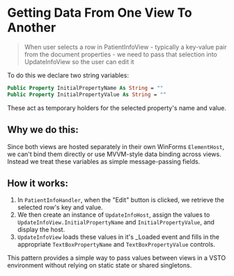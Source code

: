 # Getting Data From One View To Another

> When user selects a row in PatientInfoView - typically a key-value pair from the document properties - we need to pass that selection into UpdateInfoView so the user can edit it

To do this we declare two string variables:

```vb
Public Property InitialPropertyName As String = ""
Public Property InitialPropertyValue As String = ""
```

These act as temporary holders for the selected property's name and value.

## Why we do this:

Since both views are hosted separately in their own WinForms `ElementHost`, we can't bind them directly or use MVVM-style data binding across views. Instead we treat these variables as simple message-passing fields.

## How it works:

1. In `PatientInfoHandler`, when the "Edit" button is clicked, we retrieve the selected row's key and value.
2. We then create an instance of `UpdateInfoHost`, assign the values to `UpdateInfoView.InitialPropertyName` and `InitialPropertyValue`, and display the host.
3. `UpdateInfoView` loads these values in it's _Loaded event and fills in the appropriate `TextBoxPropertyName` and `TextBoxPropertyValue` controls.

This pattern provides a simple way to pass values between views in a VSTO environment without relying on static state or shared singletons. 

<!-- @nested-tags:reusing-properties -->
